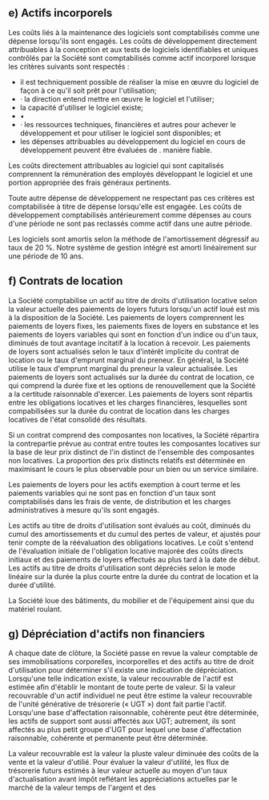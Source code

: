 ## e) Actifs incorporels

Les coûts liés à la maintenance des logiciels sont comptabilisés comme une dépense lorsqu'ils sont engagés. Les coûts de développement directement attribuables à la conception et aux tests de logiciels identifiables et uniques contrôlés par la Société sont comptabilisés comme actif incorporel lorsque les critères suivants sont respectés :

- il est techniquement possible de réaliser la mise en œuvre du logiciel de façon à ce qu'il soit prêt pour l'utilisation;
- · la direction entend mettre en œuvre le logiciel et l'utiliser;
- la capacité d'utiliser le logiciel existe;
- •
- · les ressources techniques, financières et autres pour achever le développement et pour utiliser le logiciel sont disponibles; et
- les dépenses attribuables au développement du logiciel en cours de développement peuvent être évaluées de . manière fiable.

Les coûts directement attribuables au logiciel qui sont capitalisés comprennent la rémunération des employés développant le logiciel et une portion appropriée des frais généraux pertinents.

Toute autre dépense de développement ne respectant pas ces critères est comptabilisée à titre de dépense lorsqu'elle est engagée. Les coûts de développement comptabilisés antérieurement comme dépenses au cours d'une période ne sont pas reclassés comme actif dans une autre période.

Les logiciels sont amortis selon la méthode de l'amortissement dégressif au taux de 20 %. Notre système de gestion intégré est amorti linéairement sur une période de 10 ans.

## f) Contrats de location

La Société comptabilise un actif au titre de droits d'utilisation locative selon la valeur actuelle des paiements de loyers futurs lorsqu'un actif loué est mis à la disposition de la Société. Les paiements de loyers comprennent les paiements de loyers fixes, les paiements fixes de loyers en substance et les paiements de loyers variables qui sont en fonction d'un indice ou d'un taux, diminués de tout avantage incitatif à la location à recevoir. Les paiements de loyers sont actualisés selon le taux d'intérêt implicite du contrat de location ou le taux d'emprunt marginal du preneur. En général, la Société utilise le taux d'emprunt marginal du preneur la valeur actualisée. Les paiements de loyers sont actualisés sur la durée du contrat de location, ce qui comprend la durée fixe et les options de renouvellement que la Société a la certitude raisonnable d'exercer. Les paiements de loyers sont répartis entre les obligations locatives et les charges financières, lesquelles sont compabilisées sur la durée du contrat de location dans les charges locatives de l'état consolidé des résultats.

Si un contrat comprend des composantes non locatives, la Société répartira la contrepartie prévue au contrat entre toutes les composantes locatives sur la base de leur prix distinct de l'in distinct de l'ensemble des composantes non locatives. La proportion des prix distincts relatifs est déterminée en maximisant le cours le plus observable pour un bien ou un service similaire.

Les paiements de loyers pour les actifs exemption à court terme et les paiements variables qui ne sont pas en fonction d'un taux sont comptabilisés dans les frais de vente, de distribution et les charges administratives à mesure qu'ils sont engagés.

Les actifs au titre de droits d'utilisation sont évalués au coût, diminués du cumul des amortissements et du cumul des pertes de valeur, et ajustés pour tenir compte de la réévaluation des obligations locatives. Le coût s'entend de l'évaluation initiale de l'obligation locative majorée des coûts directs initiaux et des paiements de loyers effectués au plus tard à la date de début. Les actifs au titre de droits d'utilisation sont dépréciés selon le mode linéaire sur la durée la plus courte entre la durée du contrat de location et la durée d'utilité.

La Société loue des bâtiments, du mobilier et de l'équipement ainsi que du matériel roulant.

## g) Dépréciation d'actifs non financiers

A chaque date de clôture, la Société passe en revue la valeur comptable de ses immobilisations corporelles, incorporelles et des actifs au titre de droit d'utilisation pour déterminer s'il existe une indication de dépréciation. Lorsqu'une telle indication existe, la valeur recouvrable de l'actif est estimée afin d'établir le montant de toute perte de valeur. Si la valeur recouvrable d'un actif individuel ne peut être estime la valeur recouvrable de l'unité générative de trésorerie (« UGT ») dont fait partie l'actif. Lorsqu'une base d'affectation raisonnable, cohérente peut être déterminée, les actifs de support sont aussi affectés aux UGT; autrement, ils sont affectés au plus petit groupe d'UGT pour lequel une base d'affectation raisonnable, cohérente et permanente peut être déterminée.

La valeur recouvrable est la valeur la pluste valeur diminuée des coûts de la vente et la valeur d'utilié. Pour évaluer la valeur d'utilité, les flux de trésorerie futurs estimés à leur valeur actuelle au moyen d'un taux d'actualisation avant impôt reflétant les appréciations actuelles par le marché de la valeur temps de l'argent et des